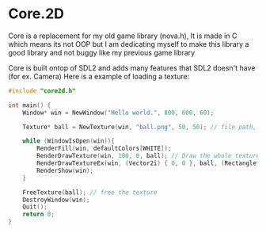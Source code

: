 # Core.2D
Core is a replacement for my old game library (nova.h), It is made in C which means its not OOP but I am dedicating myself to make this library a good library and not buggy like my previous game library


Core is built ontop of SDL2 and adds many features that SDL2 doesn't have (for ex. Camera) Here is a example of loading a texture:

```cpp
#include "core2d.h"

int main() {
    Window* win = NewWindow("Hello world.", 800, 600, 60);

    Texture* ball = NewTexture(win, "ball.png", 50, 50); // file path, scaled width, scaled height

    while (WindowIsOpen(win)){
        RenderFill(win, defaultColors[WHITE]);
        RenderDrawTexture(win, 100, 0, ball); // Draw the whole texture
        RenderDrawTextureEx(win, (Vector2i) { 0, 0 }, ball, (Rectangle) { 0, 0, 8, 8 } ); // Draw a cutout from the texture
        RenderShow(win);
    }

    FreeTexture(ball); // free the texture
    DestroyWindow(win);
    Quit();
    return 0;
}
```